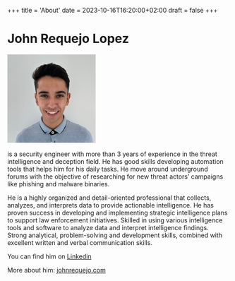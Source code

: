+++
title = 'About'
date = 2023-10-16T16:20:00+02:00
draft = false
+++

# John Requejo Lopez

[![Alt text](profile.jpg)](https://digitalocean.com)



is a security engineer with more than 3 years of experience in the threat intelligence and deception field. He has good skills developing automation tools that helps him for his daily tasks. He move around underground forums with the objective of researching for new threat actors’ campaigns like phishing and malware binaries.

He is a highly organized and detail-oriented professional that collects, analyzes, and interprets data to provide actionable intelligence. He has proven success in developing and implementing strategic intelligence plans to support law enforcement initiatives. Skilled in using various intelligence tools and software to analyze data and interpret intelligence findings. Strong analytical, problem-solving and development skills, combined with excellent written and verbal communication skills.

You can find him on [Linkedin](https://www.linkedin.com/in/johnrequejolopez/)

More about him: [johnrequejo.com](https://johnrequejo.com/)